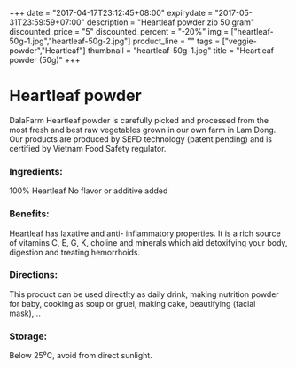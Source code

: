 +++
date = "2017-04-17T23:12:45+08:00"
expirydate = "2017-05-31T23:59:59+07:00"
description = "Heartleaf powder zip 50 gram"
discounted_price = "5"
discounted_percent = "-20%"
img = ["heartleaf-50g-1.jpg","heartleaf-50g-2.jpg"]
product_line = ""
tags = ["veggie-powder","Heartleaf"]
thumbnail = "heartleaf-50g-1.jpg"
title = "Heartleaf powder (50g)"
+++

# Heartleaf powder

DalaFarm Heartleaf powder is carefully picked and processed from the most fresh and best raw vegetables 
grown in our own farm in Lam Dong. Our products are produced by SEFD technology (patent pending) and 
is certified by Vietnam Food Safety regulator.


### Ingredients: 
100% Heartleaf
No flavor or additive added

### Benefits: 
Heartleaf has laxative and anti-
inflammatory properties. It is a rich 
source of vitamins C, E, G, K, choline 
and minerals which aid detoxifying 
your body, digestion and treating 
hemorrhoids.

### Directions:  
This product can be used directlty as 
daily drink, making nutrition powder 
for baby, cooking as soup or gruel, 
making cake, beautifying (facial mask),...

### Storage: 
Below 25⁰C, avoid from direct sunlight.

